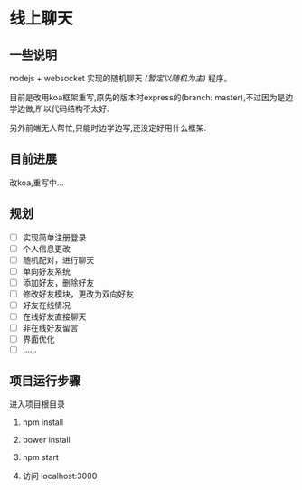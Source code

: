 # 线上聊天

## 一些说明

nodejs + websocket  实现的随机聊天 *(暂定以随机为主)* 程序。

目前是改用koa框架重写,原先的版本时express的(branch: master),不过因为是边学边做,所以代码结构不太好.

另外前端无人帮忙,只能时边学边写,还没定好用什么框架.

## 目前进展

改koa,重写中...

## 规划

- [ ] 实现简单注册登录
- [ ] 个人信息更改
- [ ] 随机配对，进行聊天
- [ ] 单向好友系统
- [ ] 添加好友，删除好友
- [ ] 修改好友模块，更改为双向好友
- [ ] 好友在线情况
- [ ] 在线好友直接聊天
- [ ] 非在线好友留言
- [ ] 界面优化
- [ ] ……

## 项目运行步骤

进入项目根目录

1. npm install

2. bower install

3. npm start

4. 访问 localhost:3000
